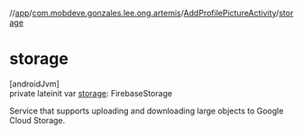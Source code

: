 //[app](../../../index.md)/[com.mobdeve.gonzales.lee.ong.artemis](../index.md)/[AddProfilePictureActivity](index.md)/[storage](storage.md)

# storage

[androidJvm]\
private lateinit var [storage](storage.md): FirebaseStorage

Service that supports uploading and downloading large objects to Google Cloud Storage.
